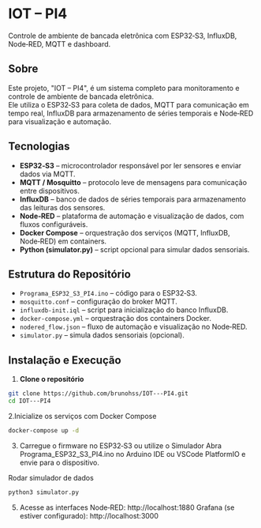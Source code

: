 # IOT – PI4

Controle de ambiente de bancada eletrônica com ESP32‑S3, InfluxDB, Node‑RED, MQTT e dashboard.

## Sobre
Este projeto, "IOT – PI4", é um sistema completo para monitoramento e controle de ambiente de bancada eletrônica.  
Ele utiliza o ESP32‑S3 para coleta de dados, MQTT para comunicação em tempo real, InfluxDB para armazenamento de séries temporais e Node‑RED para visualização e automação.

## Tecnologias
- **ESP32‑S3** – microcontrolador responsável por ler sensores e enviar dados via MQTT.
- **MQTT / Mosquitto** – protocolo leve de mensagens para comunicação entre dispositivos.
- **InfluxDB** – banco de dados de séries temporais para armazenamento das leituras dos sensores.
- **Node‑RED** – plataforma de automação e visualização de dados, com fluxos configuráveis.
- **Docker Compose** – orquestração dos serviços (MQTT, InfluxDB, Node‑RED) em containers.
- **Python (simulator.py)** – script opcional para simular dados sensoriais.

## Estrutura do Repositório
- `Programa_ESP32_S3_PI4.ino` – código para o ESP32‑S3.
- `mosquitto.conf` – configuração do broker MQTT.
- `influxdb-init.iql` – script para inicialização do banco InfluxDB.
- `docker-compose.yml` – orquestração dos containers Docker.
- `nodered_flow.json` – fluxo de automação e visualização no Node‑RED.
- `simulator.py` – simula dados sensoriais (opcional).

## Instalação e Execução

1. **Clone o repositório**
```bash
git clone https://github.com/brunohss/IOT---PI4.git
cd IOT---PI4
```
2.Inicialize os serviços com Docker Compose
```bash
docker-compose up -d
```
3. Carregue o firmware no ESP32‑S3 ou utilize o Simulador
Abra Programa_ESP32_S3_PI4.ino no Arduino IDE ou VSCode PlatformIO e envie para o dispositivo.

Rodar simulador de dados
```bash
python3 simulator.py
```

5. Acesse as interfaces
Node‑RED: http://localhost:1880
Grafana (se estiver configurado): http://localhost:3000
